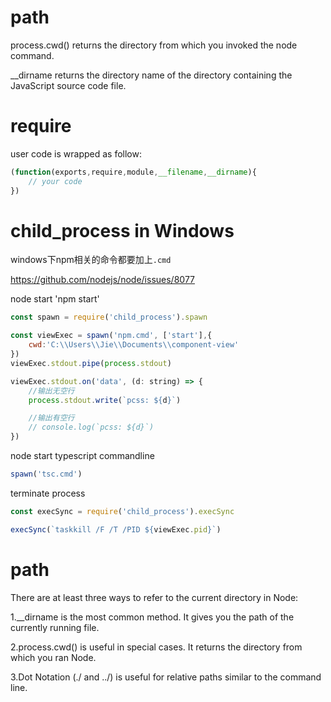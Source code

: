 # path

process.cwd() returns the directory from which you invoked the node command.

__dirname returns the directory name of the directory containing the JavaScript source code file.

# require

user code is wrapped as follow:

```js
(function(exports,require,module,__filename,__dirname){
    // your code
})
```

# child_process in Windows

windows下npm相关的命令都要加上``.cmd``

https://github.com/nodejs/node/issues/8077

node start 'npm start'

```js
const spawn = require('child_process').spawn

const viewExec = spawn('npm.cmd', ['start'],{
    cwd:'C:\\Users\\Jie\\Documents\\component-view'
})
viewExec.stdout.pipe(process.stdout)
```

```js
viewExec.stdout.on('data', (d: string) => {
    //输出无空行
    process.stdout.write(`pcss: ${d}`)

    //输出有空行
    // console.log(`pcss: ${d}`)
})
```

node start typescript commandline

```js
spawn('tsc.cmd')
```

terminate process

```js
const execSync = require('child_process').execSync

execSync(`taskkill /F /T /PID ${viewExec.pid}`)
```

# path

There are at least three ways to refer to the current directory in Node:

1.__dirname is the most common method. It gives you the path of the currently running file.

2.process.cwd() is useful in special cases. It returns the directory from which you ran Node.

3.Dot Notation (./ and ../) is useful for relative paths similar to the command line.
